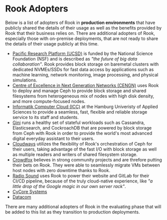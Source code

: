 # Rook Adopters

Below is a list of adopters of Rook in **production environments** that have publicly shared the details of their usage as well as the benefits provided by Rook that their business relies on.  There are additional adopters of Rook, especially those with on-premise deployments, that are not ready to share the details of their usage publicly at this time.

* [Pacific Research Platform (UCSD)](https://prp.ucsd.edu/) is funded by the National Science Foundation (NSF) and is described as *"the future of big data collaboration"*. Rook provides block storage on baremetal clusters with dedicated NVMEs/SSDs for fast data access by applications such as machine learning, network monitoring, image processing, and physical simulations.
* [Centre of Excellence in Next Generation Networks (CENGN)](https://www.cengn.ca) uses Rook to deploy and manage Ceph to provide block storage and shared filesystems from heterogeneous mix of nodes with high disk density, and more compute-focused nodes.
* [Informatik Computer Cloud (ICC)](https://icc.informatik.haw-hamburg.de/) at the Hamburg Univeristy of Applied Sciences to provide a seamless, fast, flexible and reliable storage service to its staff and students.
* [Gini](https://gini.net/en/) runs a healthy set of stateful workloads such as Cassandra, Elasticsearch, and CockroachDB that are powered by block storage from Ceph with Rook in order to provide the world's most advanced digital everyday assistant to their users.
* [Cloudways](https://www.cloudways.com/en/) utilizes the flexibility of Rook's orchestration of Ceph for their users, taking advantage of the fast I/O with block storage as well as multiple readers and writers of shared filesystem storage.
* [Crowdfox](https://www.crowdfox.com/crowdfox.html) believes in strong community projects and are threfore putting their bets on Rook.  They were able to seamlessly migrate VMs between host nodes with zero downtime thanks to Rook.
* [Radio Sound](https://radiosound.com/) uses Rook to power their website and GitLab for their CI/CD pipeline, because of the truly cloud-native experience, like *"a little drop of the Google magic in our own server rack"*.
* [CyCore Systems](https://www.cycoresys.com/)
* [Datacom](http://datacom.co.nz/Home.aspx)

There are many additional adopters of Rook in the evaluating phase that will be added to this list as they transition to production deployments.
